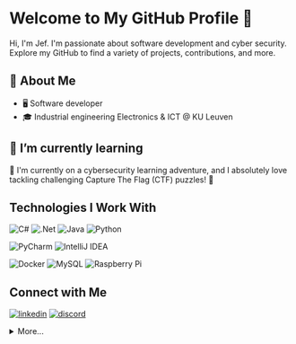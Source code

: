 # Welcome to My GitHub Profile 👋

Hi, I'm Jef. I'm passionate about software development and cyber security. Explore my GitHub to find a variety of projects, contributions, and more.

## :book: About Me

- 🖥 Software developer
- 🎓 Industrial engineering Electronics & ICT @ KU Leuven

## 🌱 I’m currently learning 

🔐 I'm currently on a cybersecurity learning adventure, and I absolutely love tackling challenging Capture The Flag (CTF) puzzles! 🚀

## Technologies I Work With

![C#](https://img.shields.io/badge/c%23-%23239120.svg?style=for-the-badge&logo=c-sharp&logoColor=white)
![.Net](https://img.shields.io/badge/.NET-5C2D91?style=for-the-badge&logo=.net&logoColor=white)
![Java](https://img.shields.io/badge/java-%23ED8B00.svg?style=for-the-badge&logo=java&logoColor=white)
![Python](https://img.shields.io/badge/python-3670A0?style=for-the-badge&logo=python&logoColor=ffdd54)

![PyCharm](https://img.shields.io/badge/pycharm-143?style=for-the-badge&logo=pycharm&logoColor=black&color=black&labelColor=green)
![IntelliJ IDEA](https://img.shields.io/badge/IntelliJIDEA-000000.svg?style=for-the-badge&logo=intellij-idea&logoColor=white)

![Docker](https://img.shields.io/badge/docker-%230db7ed.svg?style=for-the-badge&logo=docker&logoColor=white)
![MySQL](https://img.shields.io/badge/mysql-%2300f.svg?style=for-the-badge&logo=mysql&logoColor=white)
![Raspberry Pi](https://img.shields.io/badge/-RaspberryPi-C51A4A?style=for-the-badge&logo=Raspberry-Pi)

## Connect with Me
 <a href="https://www.linkedin.com/in/jef-jacobs-76943416b/"><img src="https://img.icons8.com/color/96/000000/linkedin.png" alt="linkedin"/></a>
 <a href="https://discordapp.com/users/264385090182840320"><img src="https://img.icons8.com/color/96/000000/discord-logo.png" alt="discord"/></a>


<details>
  <summary>More...</summary>
<img src="https://github-readme-stats.vercel.app/api?username=jefjacobs00&show_icons=true&count_private=true&theme=dark" />
</details>


